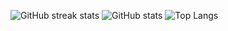 ![GitHub streak stats](https://streak-stats.demolab.com/?user=Clonsaldafon&theme=dark)
![GitHub stats](https://github-readme-stats.vercel.app/api?username=Clonsaldafon&show_icons=true&count_private=true&theme=dark#gh-dark-mode-only)
![Top Langs](https://github-readme-stats.vercel.app/api/top-langs/?username=Clonsaldafon&theme=dark&layout=compact)
